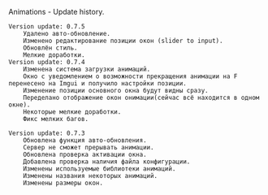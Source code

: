 Animations - Update history.

	Version update: 0.7.5
		Удалено авто-обновление.
		Изменено редактирование позиции окон (slider to input).
		Обновлён стиль.
		Мелкие доработки.
	Version update: 0.7.4
		Изменена система загрузки анимаций.
		Окно с уведомлением о возможности прекращения анимации на F перенесено на Imgui и получило настройки позиции.
		Изменение позиции основного окна будут видны сразу.
		Переделано отображение окон онимации(сейчас всё находится в одном окне).
		Некоторые мелкие доработки.
		Фикс мелких багов.
		
	Version update: 0.7.3
		Обновлена функция авто-обновления.
		Сервер не сможет прерывать анимации.
		Обновлена проверка активации окна.
		Добавлена проверка наличия файла конфигурации.
		Изменены используемые библиотеки анимаций.
		Изменены названия некоторых анимаций.
		Изменены размеры окон.
